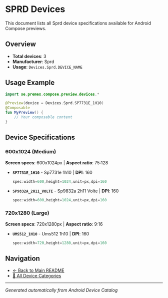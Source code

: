 # SPRD Devices

This document lists all Sprd device specifications available for Android Compose previews.

## Overview

- **Total devices**: 3
- **Manufacturer**: Sprd
- **Usage**: `Devices.Sprd.DEVICE_NAME`

## Usage Example

```kotlin
import se.premex.compose.preview.devices.*

@Preview(device = Devices.Sprd.SP7731E_1H10)
@Composable
fun MyPreview() {
    // Your composable content
}
```

## Device Specifications

### 600x1024 (Medium)

**Screen specs**: 600x1024px | **Aspect ratio**: 75:128

- **`SP7731E_1H10`** - Sp7731e 1h10 | **DPI**: 160
  ```kotlin
  spec:width=600,height=1024,unit=px,dpi=160
  ```

- **`SP9832A_2H11_VOLTE`** - Sp9832a 2h11 Volte | **DPI**: 160
  ```kotlin
  spec:width=600,height=1024,unit=px,dpi=160
  ```

### 720x1280 (Large)

**Screen specs**: 720x1280px | **Aspect ratio**: 9:16

- **`UMS512_1H10`** - Ums512 1h10 | **DPI**: 160
  ```kotlin
  spec:width=720,height=1280,unit=px,dpi=160
  ```

## Navigation

- [← Back to Main README](../../README.md)
- [📱 All Device Categories](../README.md)

---
*Generated automatically from Android Device Catalog*
